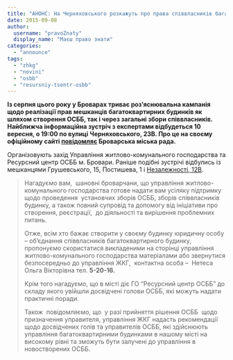 ```yaml
---
title: "АНОНС: На Черняховського розкажуть про права співвласників багатоквартирних будинків"
date: 2015-09-08
author: 
  username: "pravoZnaty"
  display_name: "Маєш право знати"
categories: 
  - "announce"
tags: 
  - "zhkg"
  - "novini"
  - "osbb"
  - "resursniy-tsentr-osbb"
---
```


**Із серпня цього року у Броварах триває роз’яснювальна кампанія щодо реалізації прав мешканців багатоквартирних будинків як шляхом створення ОСББ, так і через загальні збори співвласників. Найближча інформаційна зустріч з експертами відбудеться 10 вересня, о 19:00 по вулиці** **Черняховського, 23В. Про це на своєму офіційному сайті [повідомляє](http://docs.brovary.org/p27241/07.09.2015) Броварська міська рада.**

Організовують захід Управління житлово-комунального господарства та Ресурсний центр ОСББ м. Бровари. Раніше подібні зустрічі відбулись із мешканцями Грушевського, 15, Постишева, 1 і [Незалежності, 12В](https://mpz.brovary.org/anons-zavtra-na-bulvari-nezalezhnosti-12v-rozkazhut-pro-prava-spivvlasnykiv-bagatokvartyrnyh-budynkiv/).

> Нагадуємо вам,  шановні броварчани, що управління житлово-комунального господарства готове надати вам усіляку підтримку щодо проведення  установчих зборів ОСББ, зборів співвласників будинку, а також повний супровід та допомогу від ініціативи про створення, реєстрації,  до діяльності та вирішення проблемних питань.
> 
> Отже, всім хто бажає створити у своєму будинку юридичну особу – об’єднання співвласників багатоквартирного будинку, пропонуємо скористатися викладеними на сторінці управління житлово-комунального господарства матеріалами або звернутися безпосередньо до управління ЖКГ,  контактна особа –  Нетеса Ольга Вікторівна тел. **5-20-16.**
> 
> Крім того нагадуємо, що в місті діє ГО “Ресурсний центр ОСББ” до складу якого увійшли досвідчені голови ОСББ, які можуть надати практичні поради.
> 
> Також  повідомляємо, що  у разі прийняття рішення ОСББ  щодо призначення управителя, управління ЖКГ надасть рекомендації щодо досвідчених голів та управителів ОСББ, які здійснюють управління багатоквартирними будинками в нашому місті на високому рівні та зможуть бути залучені до управління в новостворених ОСББ.
